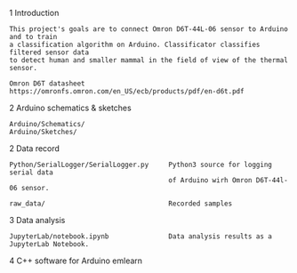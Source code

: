 1 Introduction

    This project's goals are to connect Omron D6T-44L-06 sensor to Arduino and to train 
    a classification algorithm on Arduino. Classificator classifies filtered sensor data 
    to detect human and smaller mammal in the field of view of the thermal sensor.

    Omron D6T datasheet https://omronfs.omron.com/en_US/ecb/products/pdf/en-d6t.pdf
    
2 Arduino schematics & sketches

    Arduino/Schematics/                     
    Arduino/Sketches/                      


2 Data record

    Python/SerialLogger/SerialLogger.py     Python3 source for logging serial data 
                                            of Arduino wirh Omron D6T-44l-06 sensor.
                                            
    raw_data/                               Recorded samples

3 Data analysis

    JupyterLab/notebook.ipynb               Data analysis results as a JupyterLab Notebook.

4 C++ software for Arduino
    emlearn
